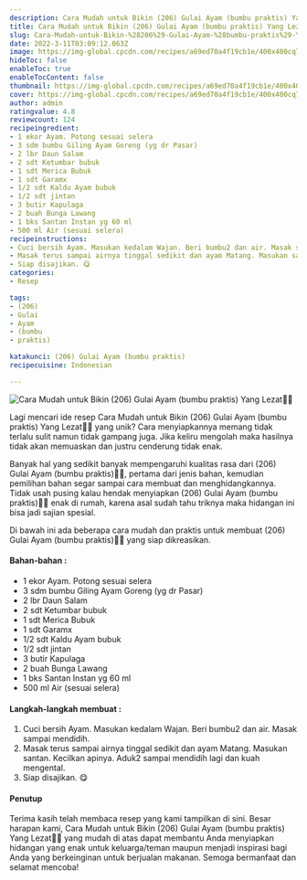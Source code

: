 ```yaml
---
description: Cara Mudah untuk Bikin (206) Gulai Ayam (bumbu praktis) Yang Lezat"
title: Cara Mudah untuk Bikin (206) Gulai Ayam (bumbu praktis) Yang Lezat
slug: Cara-Mudah-untuk-Bikin-%28206%29-Gulai-Ayam-%28bumbu-praktis%29-Yang-Lezat
date: 2022-3-11T03:09:12.063Z
image: https://img-global.cpcdn.com/recipes/a69ed70a4f19cb1e/400x400cq70/photo.jpg
hideToc: false
enableToc: true
enableTocContent: false
thumbnail: https://img-global.cpcdn.com/recipes/a69ed70a4f19cb1e/400x400cq70/photo.jpg
cover: https://img-global.cpcdn.com/recipes/a69ed70a4f19cb1e/400x400cq70/photo.jpg
author: admin
ratingvalue: 4.8
reviewcount: 124
recipeingredient:
- 1 ekor Ayam. Potong sesuai selera
- 3 sdm bumbu Giling Ayam Goreng (yg dr Pasar)
- 2 lbr Daun Salam
- 2 sdt Ketumbar bubuk
- 1 sdt Merica Bubuk
- 1 sdt Garamx
- 1/2 sdt Kaldu Ayam bubuk
- 1/2 sdt jintan
- 3 butir Kapulaga
- 2 buah Bunga Lawang
- 1 bks Santan Instan yg 60 ml
- 500 ml Air (sesuai selera)
recipeinstructions:
- Cuci bersih Ayam. Masukan kedalam Wajan. Beri bumbu2 dan air. Masak sampai mendidih.
- Masak terus sampai airnya tinggal sedikit dan ayam Matang. Masukan santan. Kecilkan apinya. Aduk2 sampai mendidih lagi dan kuah mengental.
- Siap disajikan. 😋
categories:
- Resep

tags:
- (206)
- Gulai
- Ayam
- (bumbu
- praktis)

katakunci: (206) Gulai Ayam (bumbu praktis)
recipecuisine: Indonesian

---
```


![Cara Mudah untuk Bikin (206) Gulai Ayam (bumbu praktis) Yang Lezat👩‍🍳](https://img-global.cpcdn.com/recipes/a69ed70a4f19cb1e/400x400cq70/photo.jpg)

Lagi mencari ide resep Cara Mudah untuk Bikin (206) Gulai Ayam (bumbu praktis) Yang Lezat👩‍🍳 yang unik? Cara menyiapkannya memang tidak terlalu sulit namun tidak gampang juga. Jika keliru mengolah maka hasilnya tidak akan memuaskan dan justru cenderung tidak enak.

Banyak hal yang sedikit banyak mempengaruhi kualitas rasa dari (206) Gulai Ayam (bumbu praktis)👩‍🍳, pertama dari jenis bahan, kemudian pemilihan bahan segar sampai cara membuat dan menghidangkannya. Tidak usah pusing kalau hendak menyiapkan (206) Gulai Ayam (bumbu praktis)👩‍🍳 enak di rumah, karena asal sudah tahu triknya maka hidangan ini bisa jadi sajian spesial.

Di bawah ini ada beberapa cara mudah dan praktis untuk membuat (206) Gulai Ayam (bumbu praktis)👩‍🍳 yang siap dikreasikan.

<!--inarticleads1-->

#### Bahan-bahan :

- 1 ekor Ayam. Potong sesuai selera
- 3 sdm bumbu Giling Ayam Goreng (yg dr Pasar)
- 2 lbr Daun Salam
- 2 sdt Ketumbar bubuk
- 1 sdt Merica Bubuk
- 1 sdt Garamx
- 1/2 sdt Kaldu Ayam bubuk
- 1/2 sdt jintan
- 3 butir Kapulaga
- 2 buah Bunga Lawang
- 1 bks Santan Instan yg 60 ml
- 500 ml Air (sesuai selera)

<!--inarticleads2-->

#### Langkah-langkah membuat :

1. Cuci bersih Ayam. Masukan kedalam Wajan. Beri bumbu2 dan air. Masak sampai mendidih.
1. Masak terus sampai airnya tinggal sedikit dan ayam Matang. Masukan santan. Kecilkan apinya. Aduk2 sampai mendidih lagi dan kuah mengental.
1. Siap disajikan. 😋

#### Penutup

Terima kasih telah membaca resep yang kami tampilkan di sini. Besar harapan kami, Cara Mudah untuk Bikin (206) Gulai Ayam (bumbu praktis) Yang Lezat👩‍🍳 yang mudah di atas dapat membantu Anda menyiapkan hidangan yang enak untuk keluarga/teman maupun menjadi inspirasi bagi Anda yang berkeinginan untuk berjualan makanan. Semoga bermanfaat dan selamat mencoba!